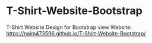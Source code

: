 # T-Shirt-Website-Bootstrap
T-Shirt Website Design for Bootstrap
view Website:
https://naim473596.github.io/T-Shirt-Website-Bootstrap/
